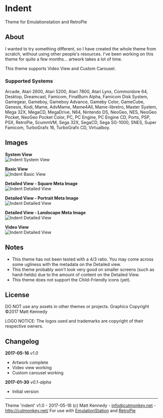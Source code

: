 # Indent
Theme for Emulationstation and RetroPie


## About

I wanted to try something different, so I have created the whole theme from scratch, without using other people's resources. I've been working on this theme for quite a few months... artwork takes a lot of time.

This theme supports Video View and Custom Carousel.

### Supported Systems

Arcade, Atari 2600, Atari 5200, Atari 7800, Atari Lynx, Commordore 64, Desktop, Dreamcast, Famicom, FinalBurn Alpha, Famicom Disk System, Gamegear, Gameboy, Gameboy Advance, Gameby Color, GameCube, Genesis, Kodi, Mame, AdvMame, Mame4All, Mame-libretro, Master System, Mega 32X, MegaCD, MegaDrive, N64, Nintendo DS, NeoGeo, NES, NeoGeo Pocket, NeoGeo Pocket Color, PC, PC Engine, PC Engine CD, Ports, PSP, PSX, RetroPie, ScummVM, Sega 32X, SegaCD, Sega SG-1000, SNES, Super Famicom, TurboGrafx 16, TurboGrafx CD, Virtualboy.

## Images

**System View**  
![Indent System View](http://i.imgur.com/h6NxEOh.jpg)

**Basic View**  
![Indent Basic View](http://i.imgur.com/0LQURji.jpg)

**Detailed View - Square Meta Image**  
![Indent Detailed View](http://i.imgur.com/l188JK0.jpg)

**Detailed View - Portrait Meta Image**  
![Indent Detailed View](http://i.imgur.com/OdVWtZb.jpg)

**Detailed View - Landscape Meta Image**  
![Indent Detailed View](http://i.imgur.com/xL1gofN.jpg)

**Video View**  
![Indent Detailed View](http://i.imgur.com/T1u5Fj6.jpg)

## Notes

- This theme has not been tested with a 4/3 ratio. You may come across some ugliness with the metadata on the Detailed view.
- This theme probably won't look very good on smaller screens (such as hand-helds) due to the amount of content on the Detailed View.
- This theme does not support the Child-Friendly icons (yet).

## License

DO NOT use any assets in other themes or projects.
Graphics Copyright ©2017 Matt Kennedy

LOGO NOTICE:
The logos used and trademarks are copyright of their respective owners.


## Changelog

**2017-05-16**
*v1.0*
 - Artwork complete
 - Video view working
 - Custom carousel working

**2017-01-30**
*v0.1-alpha*
 - Initial version

---

Theme 'indent' v1.0 - 2017-05-16
(c) Matt Kennedy - info@cutmonkey.net - http://cutmonkey.net/
For use with [EmulationStation](http://www.emulationstation.org/) and [RetroPie](https://retropie.org.uk/)
